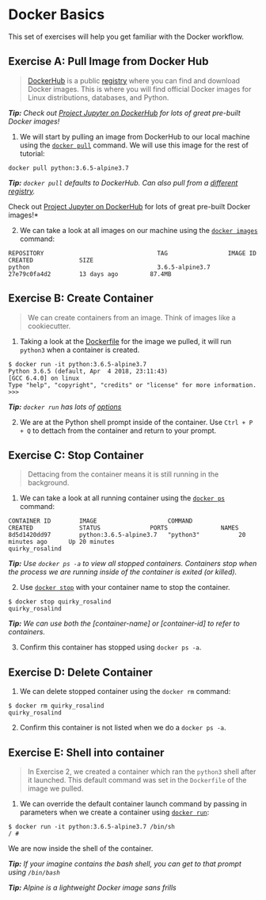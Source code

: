 # Docker Basics

This set of exercises will help you get familiar with the Docker workflow.

## Exercise A: Pull Image from Docker Hub

> [DockerHub](https://hub.docker.com) is a public [registry](https://docs.docker.com/registry/) where you can find and download Docker images. This is where you will find official Docker images for Linux distributions, databases, and Python.

***Tip:** Check out [Project Jupyter on DockerHub](https://hub.docker.com/r/jupyterhub) for lots of great pre-built Docker images!*

1. We will start by pulling an image from DockerHub to our local machine using the [`docker pull`](https://docs.docker.com/engine/reference/commandline/pull/) command. We will use this image for the rest of tutorial:

```command
docker pull python:3.6.5-alpine3.7
```

***Tip:** `docker pull` defaults to DockerHub. Can also pull from a [different registry](https://docs.docker.com/engine/reference/commandline/pull/#pull-from-a-different-registry).*

Check out [Project Jupyter on DockerHub](https://hub.docker.com/r/jupyterhub) for lots of great pre-built Docker images!*

2. We can take a look at all images on our machine using the [`docker images`](https://docs.docker.com/engine/reference/commandline/images/) command:

```console
REPOSITORY                                TAG                 IMAGE ID            CREATED             SIZE
python                                    3.6.5-alpine3.7     27e79c0fa4d2        13 days ago         87.4MB
```

## Exercise B: Create Container

> We can create containers from an image. Think of images like a cookiecutter.

1. Taking a look at the [Dockerfile](https://github.com/docker-library/python/blob/b99b66406ebe728fb4da64548066ad0be6582e08/3.6/alpine3.7/Dockerfile) for the image we pulled, it will run `python3` when a container is created.

```command
$ docker run -it python:3.6.5-alpine3.7
Python 3.6.5 (default, Apr  4 2018, 23:11:43)
[GCC 6.4.0] on linux
Type "help", "copyright", "credits" or "license" for more information.
>>>
```

***Tip:** `docker run` has lots of [options](https://docs.docker.com/engine/reference/commandline/run/#options)*

2. We are at the Python shell prompt inside of the container. Use `Ctrl + P + Q` to dettach from the container and return to your prompt.

## Exercise C: Stop Container

> Dettacing from the container means it is still running in the background.

1. We can take a look at all running container using the [`docker ps`](https://docs.docker.com/engine/reference/commandline/ps) command:

```console
CONTAINER ID        IMAGE                    COMMAND             CREATED             STATUS              PORTS               NAMES
8d5d1420dd97        python:3.6.5-alpine3.7   "python3"           20 minutes ago      Up 20 minutes                           quirky_rosalind
```

***Tip:** Use `docker ps -a` to view all stopped containers. Containers stop when the process we are running inside of the container is exited (or killed).*

2. Use [`docker stop`](https://docs.docker.com/engine/reference/commandline/stop) with your container name to stop the container.

```console
$ docker stop quirky_rosalind
quirky_rosalind
```

***Tip:** We can use both the [container-name] or [container-id] to refer to containers.*

3. Confirm this container has stopped using `docker ps -a`.

## Exercise D: Delete Container

1. We can delete stopped container using the `docker rm` command:

```console
$ docker rm quirky_rosalind
quirky_rosalind
```

2. Confirm this container is not listed when we do a `docker ps -a`.

## Exercise E: Shell into container

> In Exercise 2, we created a container which ran the `python3` shell after it launched. This default command was set in the `Dockerfile` of the image we pulled.

1. We can override the default container launch command by passing in parameters when we create a container using [`docker run`](https://docs.docker.com/engine/reference/commandline/run):

```console
$ docker run -it python:3.6.5-alpine3.7 /bin/sh
/ #
```

We are now inside the shell of the container.

***Tip:** If your imagine contains the bash shell, you can get to that prompt using `/bin/bash`*

***Tip:** Alpine is a lightweight Docker image sans frills*
